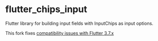# flutter_chips_input

Flutter library for building input fields with InputChips as input options.

This fork fixes [compatibility issues with Flutter 3.7.x](https://github.com/danvick/flutter_chips_input/issues/136)